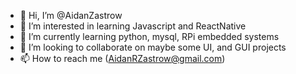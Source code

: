 - 👋 Hi, I’m @AidanZastrow
- 👀 I’m interested in learning Javascript and ReactNative
- 🌱 I’m currently learning python, mysql, RPi embedded systems
- 💞️ I’m looking to collaborate on maybe some UI, and GUI projects
- 📫 How to reach me (AidanRZastrow@gmail.com)

<!---
AidanZastrow/AidanZastrow is a ✨ special ✨ repository because its `README.md` (this file) appears on your GitHub profile.
You can click the Preview link to take a look at your changes.
--->
